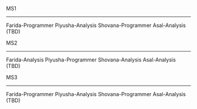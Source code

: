 MS1
_____________________
Farida-Programmer
Piyusha-Analysis
Shovana-Programmer
Asal-Analysis
(TBD)

MS2
_____________________
Farida-Analysis
Piyusha-Programmer
Shovana-Analysis
Asal-Analysis
(TBD)

MS3
_____________________
Farida-Programmer
Piyusha-Analysis
Shovana-Programmer
Asal-Analysis
(TBD)
